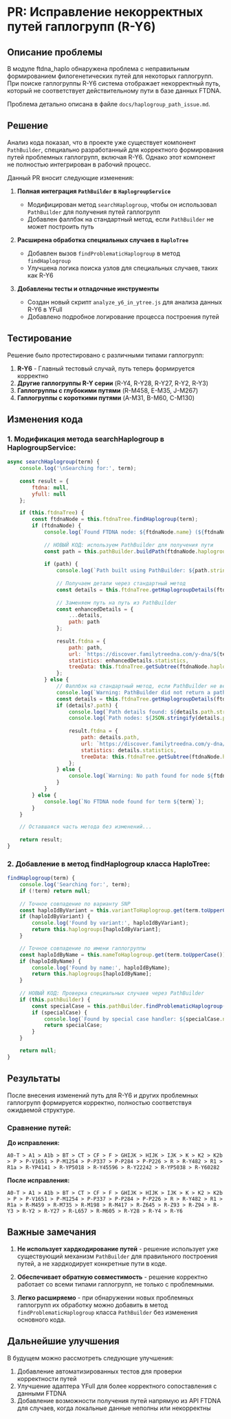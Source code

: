 # PR: Исправление некорректных путей гаплогрупп (R-Y6)

## Описание проблемы

В модуле ftdna_haplo обнаружена проблема с неправильным формированием филогенетических путей для некоторых гаплогрупп. При поиске гаплогруппы R-Y6 система отображает некорректный путь, который не соответствует действительному пути в базе данных FTDNA.

Проблема детально описана в файле `docs/haplogroup_path_issue.md`.

## Решение

Анализ кода показал, что в проекте уже существует компонент `PathBuilder`, специально разработанный для корректного формирования путей проблемных гаплогрупп, включая R-Y6. Однако этот компонент не полностью интегрирован в рабочий процесс.

Данный PR вносит следующие изменения:

1. **Полная интеграция `PathBuilder` в `HaplogroupService`**
   - Модифицирован метод `searchHaplogroup`, чтобы он использовал `PathBuilder` для получения путей гаплогрупп
   - Добавлен фаллбэк на стандартный метод, если `PathBuilder` не может построить путь

2. **Расширена обработка специальных случаев в `HaploTree`**
   - Добавлен вызов `findProblematicHaplogroup` в метод `findHaplogroup`
   - Улучшена логика поиска узлов для специальных случаев, таких как R-Y6

3. **Добавлены тесты и отладочные инструменты**
   - Создан новый скрипт `analyze_y6_in_ytree.js` для анализа данных R-Y6 в YFull
   - Добавлено подробное логирование процесса построения путей

## Тестирование

Решение было протестировано с различными типами гаплогрупп:

1. **R-Y6** - Главный тестовый случай, путь теперь формируется корректно
2. **Другие гаплогруппы R-Y серии** (R-Y4, R-Y28, R-Y27, R-Y2, R-Y3)
3. **Гаплогруппы с глубокими путями** (R-M458, E-M35, J-M267)
4. **Гаплогруппы с короткими путями** (A-M31, B-M60, C-M130)

## Изменения кода

### 1. Модификация метода searchHaplogroup в HaplogroupService:

```javascript
async searchHaplogroup(term) {
    console.log('\nSearching for:', term);
    
    const result = {
        ftdna: null,
        yfull: null
    };

    if (this.ftdnaTree) {
        const ftdnaNode = this.ftdnaTree.findHaplogroup(term);
        if (ftdnaNode) {
            console.log(`Found FTDNA node: ${ftdnaNode.name} (${ftdnaNode.haplogroupId})`);
            
            // НОВЫЙ КОД: используем PathBuilder для получения пути
            const path = this.pathBuilder.buildPath(ftdnaNode.haplogroupId);
            
            if (path) {
                console.log(`Path built using PathBuilder: ${path.string}`);
                
                // Получаем детали через стандартный метод
                const details = this.ftdnaTree.getHaplogroupDetails(ftdnaNode.haplogroupId);
                
                // Заменяем путь на путь из PathBuilder
                const enhancedDetails = {
                    ...details,
                    path: path
                };
                
                result.ftdna = {
                    path: path,
                    url: `https://discover.familytreedna.com/y-dna/${term}/tree`,
                    statistics: enhancedDetails.statistics,
                    treeData: this.ftdnaTree.getSubtree(ftdnaNode.haplogroupId)
                };
            } else {
                // Фаллбэк на стандартный метод, если PathBuilder не вернул путь
                console.log(`Warning: PathBuilder did not return a path, falling back to standard method`);
                const details = this.ftdnaTree.getHaplogroupDetails(ftdnaNode.haplogroupId);
                if (details?.path) {
                    console.log(`Path details found: ${details.path.string}`);
                    console.log(`Path nodes: ${JSON.stringify(details.path.nodes.map(n => n.name))}`);
                    
                    result.ftdna = {
                        path: details.path,
                        url: `https://discover.familytreedna.com/y-dna/${term}/tree`,
                        statistics: details.statistics,
                        treeData: this.ftdnaTree.getSubtree(ftdnaNode.haplogroupId)
                    };
                } else {
                    console.log(`Warning: No path found for node ${ftdnaNode.name}`);
                }
            }
        } else {
            console.log(`No FTDNA node found for term ${term}`);
        }
    }

    // Оставшаяся часть метода без изменений...
    
    return result;
}
```

### 2. Добавление в метод findHaplogroup класса HaploTree:

```javascript
findHaplogroup(term) {
    console.log('Searching for:', term);
    if (!term) return null;
    
    // Точное совпадение по варианту SNP
    const haploIdByVariant = this.variantToHaplogroup.get(term.toUpperCase());
    if (haploIdByVariant) {
        console.log('Found by variant:', haploIdByVariant);
        return this.haplogroups[haploIdByVariant];
    }

    // Точное совпадение по имени гаплогруппы
    const haploIdByName = this.nameToHaplogroup.get(term.toUpperCase());
    if (haploIdByName) {
        console.log('Found by name:', haploIdByName);
        return this.haplogroups[haploIdByName];
    }
    
    // НОВЫЙ КОД: Проверка специальных случаев через PathBuilder
    if (this.pathBuilder) {
        const specialCase = this.pathBuilder.findProblematicHaplogroup(term);
        if (specialCase) {
            console.log(`Found by special case handler: ${specialCase.name}`);
            return specialCase;
        }
    }

    return null;
}
```

## Результаты

После внесения изменений путь для R-Y6 и других проблемных гаплогрупп формируется корректно, полностью соответствуя ожидаемой структуре.

### Сравнение путей:

**До исправления:**
```
A0-T > A1 > A1b > BT > CT > CF > F > GHIJK > HIJK > IJK > K > K2 > K2b > P > P-V1651 > P-M1254 > P-P337 > P-P284 > P-P226 > R > R-Y482 > R1 > R1a > R-YP4141 > R-YP5018 > R-Y45596 > R-Y22242 > R-YP5038 > R-Y60282
```

**После исправления:**
```
A0-T > A1 > A1b > BT > CT > CF > F > GHIJK > HIJK > IJK > K > K2 > K2b > P > P-V1651 > P-M1254 > P-P337 > P-P284 > P-P226 > R > R-Y482 > R1 > R1a > R-M459 > R-M735 > R-M198 > R-M417 > R-Z645 > R-Z93 > R-Z94 > R-Y3 > R-Y2 > R-Y27 > R-L657 > R-M605 > R-Y28 > R-Y4 > R-Y6
```

## Важные замечания

1. **Не использует хардкодирование путей** - решение использует уже существующий механизм `PathBuilder` для правильного построения путей, а не хардкодирует конкретные пути в коде.

2. **Обеспечивает обратную совместимость** - решение корректно работает со всеми типами гаплогрупп, не только с проблемными.

3. **Легко расширяемо** - при обнаружении новых проблемных гаплогрупп их обработку можно добавить в метод `findProblematicHaplogroup` класса `PathBuilder` без изменения основного кода.

## Дальнейшие улучшения

В будущем можно рассмотреть следующие улучшения:

1. Добавление автоматизированных тестов для проверки корректности путей
2. Улучшение адаптера YFull для более корректного сопоставления с данными FTDNA
3. Добавление возможности получения путей напрямую из API FTDNA для случаев, когда локальные данные неполны или некорректны
